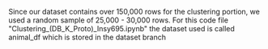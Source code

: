 Since our dataset contains over 150,000 rows for the clustering portion, we used a random sample of 25,000 - 30,000 rows.
For this code file "Clustering_(DB_K_Proto)_Insy695.ipynb" the dataset used is called animal_df which is stored in the dataset branch
